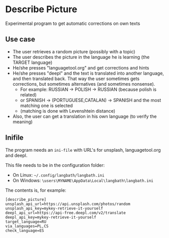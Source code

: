 # Describe Picture

Experimental program to get automatic corrections on own texts

## Use case

* The user retrieves a random picture (possibly with a topic)
* The user describes the picture in the language he is learning (the TARGET language)
* He/she presses "languagetool.org" and get corrections and hints
* He/she presses "deepl" and the text is translated into another language, and then
  translated back. That way the user sometimes gets corrections, but sometimes
  alternatives (and sometimes nonsense).
  * For example: RUSSIAN -> POLISH -> RUSSIAN (because polish is related)
  * or SPANISH -> (PORTUGUESE,CATALAN) -> SPANISH and the most matching one is selected
  * (matching is done with Levenshtein distance)
* Also, the user can get a translation in his own language (to verify the meaning)

## Inifile

The program needs an `ini-file` with URL's for unsplash, languagetool.org and deepl.

This file needs to be in the configuration folder:
* On Linux: `~/.config/langbath/langbath.ini`
* On Windows: `\users\MYNAME\AppData\Local\langbath\langbath.ini`

The contents is, for example:

```
[describe_picture]
unsplash_api_url=https://api.unsplash.com/photos/random
unsplash_api_key=mykey-retrieve-it-yourself
deepl_api_url=https://api-free.deepl.com/v2/translate
deepl_api_key=mykey-retrieve-it-yourself
target_language=RU
via_languages=PL,CS
check_language=ES
```



